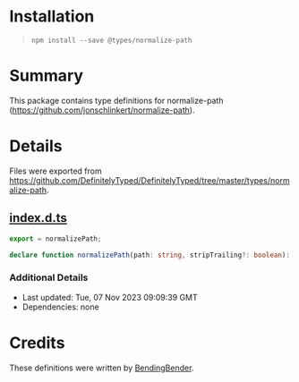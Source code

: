 # Installation
> `npm install --save @types/normalize-path`

# Summary
This package contains type definitions for normalize-path (https://github.com/jonschlinkert/normalize-path).

# Details
Files were exported from https://github.com/DefinitelyTyped/DefinitelyTyped/tree/master/types/normalize-path.
## [index.d.ts](https://github.com/DefinitelyTyped/DefinitelyTyped/tree/master/types/normalize-path/index.d.ts)
````ts
export = normalizePath;

declare function normalizePath(path: string, stripTrailing?: boolean): string;

````

### Additional Details
 * Last updated: Tue, 07 Nov 2023 09:09:39 GMT
 * Dependencies: none

# Credits
These definitions were written by [BendingBender](https://github.com/BendingBender).
